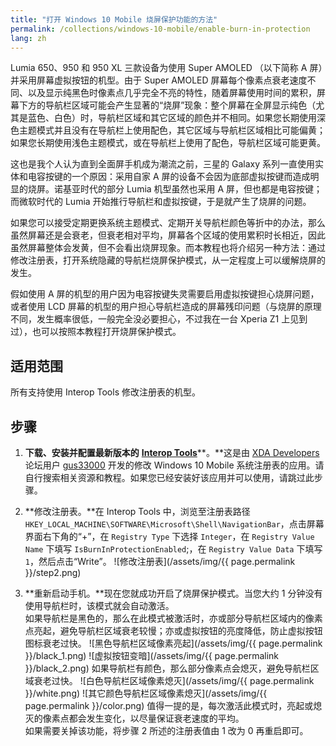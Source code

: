 ```yaml
---
title: "打开 Windows 10 Mobile 烧屏保护功能的方法"
permalink: /collections/windows-10-mobile/enable-burn-in-protection
lang: zh
---
```


Lumia 650、950 和 950 XL 三款设备为使用 Super AMOLED （以下简称 A 屏）并采用屏幕虚拟按钮的机型。由于 Super AMOLED 屏幕每个像素点衰老速度不同、以及显示纯黑色时像素点几乎完全不亮的特性，随着屏幕使用时间的累积，屏幕下方的导航栏区域可能会产生显著的“烧屏”现象：整个屏幕在全屏显示纯色（尤其是蓝色、白色）时，导航栏区域和其它区域的颜色并不相同。如果您长期使用深色主题模式并且没有在导航栏上使用配色，其它区域与导航栏区域相比可能偏黄；如果您长期使用浅色主题模式，或在导航栏上使用了配色，导航栏区域可能更黄。

这也是我个人认为直到全面屏手机成为潮流之前，三星的 Galaxy 系列一直使用实体和电容按键的一个原因：采用自家 A 屏的设备不会因为底部虚拟按键而造成明显的烧屏。诺基亚时代的部分 Lumia 机型虽然也采用 A 屏，但也都是电容按键；而微软时代的 Lumia 开始推行导航栏和虚拟按键，于是就产生了烧屏的问题。

如果您可以接受定期更换系统主题模式、定期开关导航栏颜色等折中的办法，那么虽然屏幕还是会衰老，但衰老相对平均，屏幕各个区域的使用累积时长相近，因此虽然屏幕整体会发黄，但不会看出烧屏现象。而本教程也将介绍另一种方法：通过修改注册表，打开系统隐藏的导航栏烧屏保护模式，从一定程度上可以缓解烧屏的发生。

假如使用 A 屏的机型的用户因为电容按键失灵需要启用虚拟按键担心烧屏问题，或者使用 LCD 屏幕的机型的用户担心导航栏造成的屏幕残印问题（与烧屏的原理不同，发生概率很低，一般完全没必要担心，不过我在一台 Xperia Z1 上见到过），也可以按照本教程打开烧屏保护模式。

## 适用范围

所有支持使用 Interop Tools 修改注册表的机型。

## 步骤

1. **下载、安装并配置最新版本的** [**Interop Tools**](http://forum.xda-developers.com/windows-10-mobile/windows-10-mobile-apps-and-games/app-interop-tools-versatile-registry-t3445271)**。**这是由 [XDA Developers](http://forum.xda-developers.com) 论坛用户 [gus33000](http://forum.xda-developers.com/member.php?u=7651894) 开发的修改 Windows 10 Mobile 系统注册表的应用。请自行搜索相关资源和教程。如果您已经安装好该应用并可以使用，请跳过此步骤。

2. **修改注册表。**在 Interop Tools 中，浏览至注册表路径 `HKEY_LOCAL_MACHINE\SOFTWARE\Microsoft\Shell\NavigationBar`，点击屏幕界面右下角的“+”，在 `Registry Type` 下选择 `Integer`，在 `Registry Value Name` 下填写 `IsBurnInProtectionEnabled`;，在 `Registry Value Data` 下填写 `1`，然后点击“Write”。
![修改注册表](/assets/img/{{ page.permalink }}/step2.png)
3. **重新启动手机。**现在您就成功开启了烧屏保护模式。当您大约 1 分钟没有使用导航栏时，该模式就会自动激活。  
如果导航栏是黑色的，那么在此模式被激活时，亦或部分导航栏区域内的像素点亮起，避免导航栏区域衰老较慢；亦或虚拟按钮的亮度降低，防止虚拟按钮图标衰老过快。
![黑色导航栏区域像素亮起](/assets/img/{{ page.permalink }}/black_1.png)
![虚拟按钮变暗](/assets/img/{{ page.permalink }}/black_2.png)
如果导航栏有颜色，那么部分像素点会熄灭，避免导航栏区域衰老过快。
![白色导航栏区域像素熄灭](/assets/img/{{ page.permalink }}/white.png)
![其它颜色导航栏区域像素熄灭](/assets/img/{{ page.permalink }}/color.png)
值得一提的是，每次激活此模式时，亮起或熄灭的像素点都会发生变化，以尽量保证衰老速度的平均。  
如果需要关掉该功能，将步骤 2 所述的注册表值由 1 改为 0 再重启即可。
